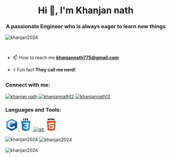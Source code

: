 <h1 align="center">Hi 👋, I'm Khanjan nath</h1>
<h3 align="center">A passionate Engineer who is always eager to learn new things</h3>

<p align="left"> <img src="https://komarev.com/ghpvc/?username=khanjan2024&label=Profile%20views&color=0e75b6&style=flat" alt="khanjan2024" /> </p>

<p align="left"> <a href="https://twitter.com/" target="blank"><img src="https://img.shields.io/twitter/follow/?logo=twitter&style=for-the-badge" alt="" /></a> </p>

- 📫 How to reach me **khanjannath775@gmail.com**

- ⚡ Fun fact **They call me nerd!**

<h3 align="left">Connect with me:</h3>
<p align="left">
<a href="https://linkedin.com/in/khanjan nath" target="blank"><img align="center" src="https://raw.githubusercontent.com/rahuldkjain/github-profile-readme-generator/master/src/images/icons/Social/linked-in-alt.svg" alt="khanjan nath" height="30" width="40" /></a>
<a href="https://instagram.com/khanjannath12" target="blank"><img align="center" src="https://raw.githubusercontent.com/rahuldkjain/github-profile-readme-generator/master/src/images/icons/Social/instagram.svg" alt="khanjannath12" height="30" width="40" /></a>
<a href="https://www.leetcode.com/khanjannath12" target="blank"><img align="center" src="https://raw.githubusercontent.com/rahuldkjain/github-profile-readme-generator/master/src/images/icons/Social/leet-code.svg" alt="khanjannath12" height="30" width="40" /></a>
</p>

<h3 align="left">Languages and Tools:</h3>
<p align="left"> <a href="https://www.cprogramming.com/" target="_blank" rel="noreferrer"> <img src="https://raw.githubusercontent.com/devicons/devicon/master/icons/c/c-original.svg" alt="c" width="40" height="40"/> </a> <a href="https://www.w3schools.com/css/" target="_blank" rel="noreferrer"> <img src="https://raw.githubusercontent.com/devicons/devicon/master/icons/css3/css3-original-wordmark.svg" alt="css3" width="40" height="40"/> </a> <a href="https://git-scm.com/" target="_blank" rel="noreferrer"> <img src="https://www.vectorlogo.zone/logos/git-scm/git-scm-icon.svg" alt="git" width="40" height="40"/> </a> <a href="https://www.w3.org/html/" target="_blank" rel="noreferrer"> <img src="https://raw.githubusercontent.com/devicons/devicon/master/icons/html5/html5-original-wordmark.svg" alt="html5" width="40" height="40"/> </a> </p>

<p><img align="left" src="https://github-readme-stats.vercel.app/api/top-langs?username=khanjan2024&show_icons=true&locale=en&layout=compact" alt="khanjan2024" /></p>

<p>&nbsp;<img align="center" src="https://github-readme-stats.vercel.app/api?username=khanjan2024&show_icons=true&locale=en" alt="khanjan2024" /></p>

<p><img align="center" src="https://github-readme-streak-stats.herokuapp.com/?user=khanjan2024&" alt="khanjan2024" /></p>

